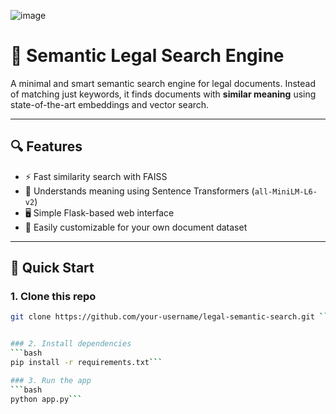 ![image](https://github.com/user-attachments/assets/626505d3-0c45-4a54-94b7-576f0d39bb96)

# 🧠 Semantic Legal Search Engine

A minimal and smart semantic search engine for legal documents. Instead of matching just keywords, it finds documents with **similar meaning** using state-of-the-art embeddings and vector search.

---

## 🔍 Features

- ⚡ Fast similarity search with FAISS
- 💬 Understands meaning using Sentence Transformers (`all-MiniLM-L6-v2`)
- 🖥️ Simple Flask-based web interface
- 📄 Easily customizable for your own document dataset

---

## 🚀 Quick Start

### 1. Clone this repo
```bash
git clone https://github.com/your-username/legal-semantic-search.git ```


### 2. Install dependencies
```bash
pip install -r requirements.txt```

### 3. Run the app
```bash
python app.py```





